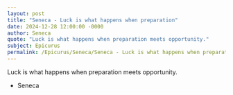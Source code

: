 ```yaml
---
layout: post
title: "Seneca - Luck is what happens when preparation"
date: 2024-12-28 12:00:00 -0000
author: Seneca
quote: "Luck is what happens when preparation meets opportunity."
subject: Epicurus
permalink: /Epicurus/Seneca/Seneca - Luck is what happens when preparation
---
```


Luck is what happens when preparation meets opportunity.

- Seneca
